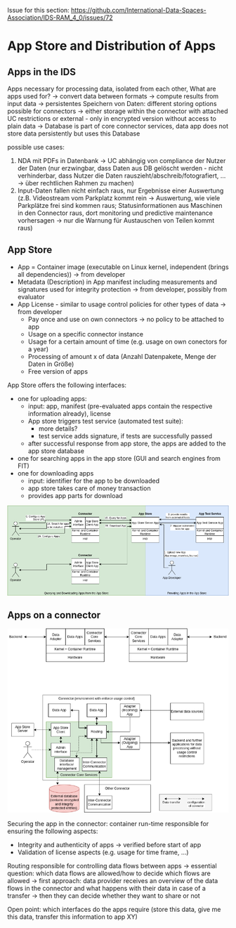 Issue for this section: https://github.com/International-Data-Spaces-Association/IDS-RAM_4_0/issues/72

# App Store and Distribution of Apps

## Apps in the IDS
Apps necessary for processing data, isolated from each other,
What are apps used for?
-> convert data between formats
-> compute results from input data
-> persistentes Speichern von Daten: different storing options possible for connectors -> either storage within the connector with attached UC restrictions or external - only in encrypted version without access to plain data -> Database is part of core connector services, data app does not store data persistently but uses this Database

possible use cases:
1. NDA mit PDFs in Datenbank -> UC abhängig von compliance der Nutzer der Daten (nur erzwingbar, dass Daten aus DB gelöscht werden - nicht verhinderbar, dass Nutzer die Daten rauszieht/abschreib/fotografiert, ... -> über rechtlichen Rahmen zu machen)
2. Input-Daten fallen nicht einfach raus, nur Ergebnisse einer Auswertung (z.B. Videostream vom Parkplatz kommt rein -> Auswertung, wie viele Parkplätze frei sind kommen raus; Statusinformationen aus Maschinen in den Connector raus, dort monitoring und predictive maintenance vorhersagen -> nur die Warnung für Austauschen von Teilen kommt raus)

## App Store
* App = Container image (executable on Linux kernel, independent (brings all dependencies)) -> from developer
* Metadata (Description) in App manifest including measurements and signatures used for integrity protection -> from developer, possibly from evaluator
* App License - similar to usage control policies for other types of data -> from developer
  * Pay once and use on own connectors -> no policy to be attached to app
  * Usage on a specific connector instance
  * Usage for a certain amount of time (e.g. usage on own conectors for a year)
  * Processing of amount x of data (Anzahl Datenpakete, Menge der Daten in Größe)
  * Free version of apps

App Store offers the following interfaces:
* one for uploading apps:
  * input: app, manifest (pre-evaluated apps contain the respective information already), license
  * App store triggers test service (automated test suite):
    * more details?
    * test service adds signature, if tests are successfully passed
  * after successful response from app store, the apps are added to the app store database
* one for searching apps in the app store (GUI and search engines from FIT)
* one for downloading apps
  * input: identifier for the app to be downloaded
  * app store takes care of money transaction
  * provides app parts for download

![App Store Interactions](./media/app_store_interaction.png)

## Apps on a connector
![App Interactions](./media/app_interaction.png)

Securing the app in the connector:
container run-time responsible for ensuring the following aspects:
* Integrity and authenticity of apps -> verified before start of app
* Validation of license aspects (e.g. usage for time frame, ...)

Routing responsible for controlling data flows between apps
-> essential question: which data flows are allowed/how to decide which flows are allowed
-> first approach: data provider receives an  overview of the data flows in the connector and what happens with their data in case of a transfer -> then they can decide whether they want to share or not

Open point: which interfaces do the apps require (store this data, give me this data, transfer this information to app XY)
